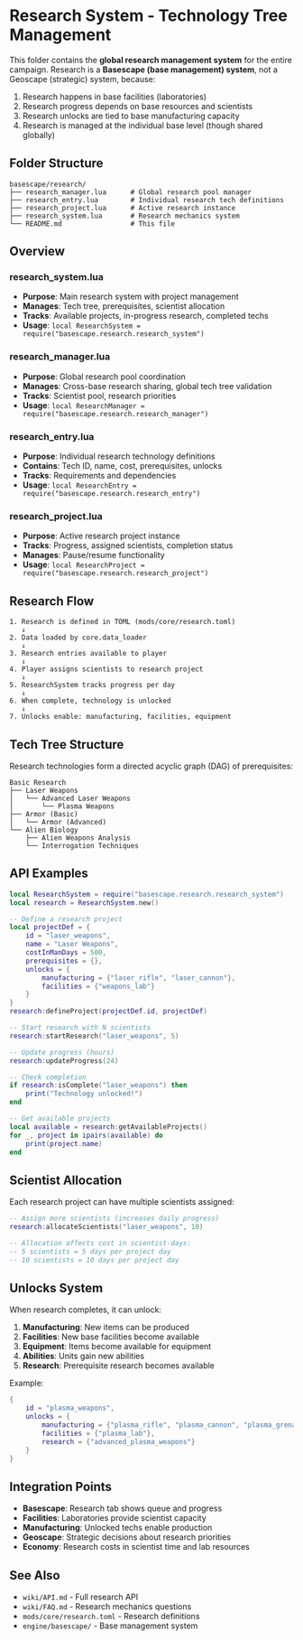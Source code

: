 # Research System - Technology Tree Management

This folder contains the **global research management system** for the entire campaign. Research is a **Basescape (base management) system**, not a Geoscape (strategic) system, because:

1. Research happens in base facilities (laboratories)
2. Research progress depends on base resources and scientists
3. Research unlocks are tied to base manufacturing capacity
4. Research is managed at the individual base level (though shared globally)

## Folder Structure

```
basescape/research/
├── research_manager.lua      # Global research pool manager
├── research_entry.lua        # Individual research tech definitions
├── research_project.lua      # Active research instance
├── research_system.lua       # Research mechanics system
└── README.md                 # This file
```

## Overview

### research_system.lua
- **Purpose**: Main research system with project management
- **Manages**: Tech tree, prerequisites, scientist allocation
- **Tracks**: Available projects, in-progress research, completed techs
- **Usage**: `local ResearchSystem = require("basescape.research.research_system")`

### research_manager.lua
- **Purpose**: Global research pool coordination
- **Manages**: Cross-base research sharing, global tech tree validation
- **Tracks**: Scientist pool, research priorities
- **Usage**: `local ResearchManager = require("basescape.research.research_manager")`

### research_entry.lua
- **Purpose**: Individual research technology definitions
- **Contains**: Tech ID, name, cost, prerequisites, unlocks
- **Tracks**: Requirements and dependencies
- **Usage**: `local ResearchEntry = require("basescape.research.research_entry")`

### research_project.lua
- **Purpose**: Active research project instance
- **Tracks**: Progress, assigned scientists, completion status
- **Manages**: Pause/resume functionality
- **Usage**: `local ResearchProject = require("basescape.research.research_project")`

## Research Flow

```
1. Research is defined in TOML (mods/core/research.toml)
   ↓
2. Data loaded by core.data_loader
   ↓
3. Research entries available to player
   ↓
4. Player assigns scientists to research project
   ↓
5. ResearchSystem tracks progress per day
   ↓
6. When complete, technology is unlocked
   ↓
7. Unlocks enable: manufacturing, facilities, equipment
```

## Tech Tree Structure

Research technologies form a directed acyclic graph (DAG) of prerequisites:

```
Basic Research
├── Laser Weapons
│   └── Advanced Laser Weapons
│       └── Plasma Weapons
├── Armor (Basic)
│   └── Armor (Advanced)
└── Alien Biology
    ├── Alien Weapons Analysis
    └── Interrogation Techniques
```

## API Examples

```lua
local ResearchSystem = require("basescape.research.research_system")
local research = ResearchSystem.new()

-- Define a research project
local projectDef = {
    id = "laser_weapons",
    name = "Laser Weapons",
    costInManDays = 500,
    prerequisites = {},
    unlocks = {
        manufacturing = {"laser_rifle", "laser_cannon"},
        facilities = {"weapons_lab"}
    }
}
research:defineProject(projectDef.id, projectDef)

-- Start research with N scientists
research:startResearch("laser_weapons", 5)

-- Update progress (hours)
research:updateProgress(24)

-- Check completion
if research:isComplete("laser_weapons") then
    print("Technology unlocked!")
end

-- Get available projects
local available = research:getAvailableProjects()
for _, project in ipairs(available) do
    print(project.name)
end
```

## Scientist Allocation

Each research project can have multiple scientists assigned:

```lua
-- Assign more scientists (increases daily progress)
research:allocateScientists("laser_weapons", 10)

-- Allocation affects cost in scientist-days:
-- 5 scientists = 5 days per project day
-- 10 scientists = 10 days per project day
```

## Unlocks System

When research completes, it can unlock:

1. **Manufacturing**: New items can be produced
2. **Facilities**: New base facilities become available
3. **Equipment**: Items become available for equipment
4. **Abilities**: Units gain new abilities
5. **Research**: Prerequisite research becomes available

Example:
```lua
{
    id = "plasma_weapons",
    unlocks = {
        manufacturing = {"plasma_rifle", "plasma_cannon", "plasma_grenade"},
        facilities = {"plasma_lab"},
        research = {"advanced_plasma_weapons"}
    }
}
```

## Integration Points

- **Basescape**: Research tab shows queue and progress
- **Facilities**: Laboratories provide scientist capacity
- **Manufacturing**: Unlocked techs enable production
- **Geoscape**: Strategic decisions about research priorities
- **Economy**: Research costs in scientist time and lab resources

## See Also

- `wiki/API.md` - Full research API
- `wiki/FAQ.md` - Research mechanics questions
- `mods/core/research.toml` - Research definitions
- `engine/basescape/` - Base management system
